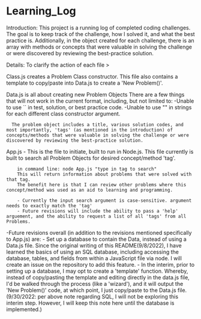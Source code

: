 # Learning_Log
Introduction:
This project is a running log of completed coding challenges. 
The goal is to keep track of the challenge, how I solved it, and what the best practice is. 
Additionally, in the object created for each challenge, there is an array with methods or concepts that were valuable in solving the 
challenge or were discovered by reviewing the best-practice solution.


Details:
To clarify the action of each file >

Class.js creates a Problem Class constructor. This file also contains a template to copy/paste into Data.js to create a 'New Problem()'.

Data.js is all about creating new Problem Objects 
  There are a few things that will not work in the current format, including, but not limited to:
      -Unable to use `` in test, solution, or best practice code.
      -Unable to use "" in strings for each different class constructor argument.
      
      The problem object includes a title, various solution codes, and most importantly, 'tags' (as mentioned in the introduction) of concepts/methods that were valuable in solving the challenge or were discovered by reviewing the best-practice solution.
      
App.js - This is the file to initiate, built to run in Node.js. This file currently is built to search all Problem Objects for desired concept/method 'tag'.

        in command line: node App.js "type in tag to search"
        This will return information about problems that were solved with that tag. 
        The benefit here is that I can review other problems where this concept/method was used as an aid to learning and programming.
        
        - Currently the input search argument is case-sensitive. argument needs to exactly match the 'tag'
        - Future revisions will include the ability to pass a 'help' arguement, and the ability to request a list of all 'tags' from all Problems.

-Future revisions overall (in addition to the revisions mentioned specifically to App.js) are:
        - Set up a database to contain the Data, instead of using a Data.js file. Since the original writing of this README(9/8/2022), I have learned the basics of using an SQL database, including accessing the database, tables, and fields from within a JavaScript file via node. I will create an issue on the repository to add this feature.
        - In the interim, prior to setting up a database, I may opt to create a 'template' function. Whereby, instead of copy/pasting the template and editing directly in the data.js file, I'd be walked through the process (like a 'wizard'), and it will output the 'New Problem()' code, at which point, I just copy/paste to the Data.js file. (9/30/2022: per above note regarding SQL, I will not be exploring this interim step. However, I will keep this note here until the database is implemented.)
